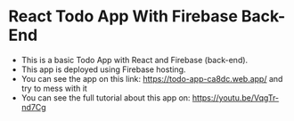 # React Todo App With Firebase Back-End
* This is a basic Todo App with React and Firebase (back-end).
* This app is deployed using Firebase hosting.
* You can see the app on this link: https://todo-app-ca8dc.web.app/ and try to mess with it
* You can see the full tutorial about this app on: https://youtu.be/VqgTr-nd7Cg
